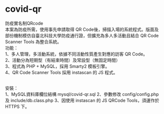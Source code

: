 # covid-qr
防疫實名制QRcode<br>
本案為防疫所需，使用事先申請取得 QR Code後，掃描入場的系統程式。版面及部份機制模仿自臺北科技大學防疫通行證，但擴充為多人多活動且結合 QR Code Scanner Tools 為整合系統。<br>
功能：<br>
1、多人管理，多活動系統，依據不同活動性質產生對應的訪客 QR Code。<br>
2、活動分為短期型（有結束時間）及常設型（無固定時間）<br>
3、程式為 PHP + MySQL，採用 Smarty2 模板引擎。<br>
4、QR Code Scanner Tools 採用 instascan 的 JS 程式。<br><br>

安裝：<br>
1、MySQL資料庫欄位結構 mysql/covid-qr.sql
2、參數修改 config/config.php 及 include/db.class.php
3、因使用 instascan 的 JS QRCode Tools，須運作於 HTTPS 下。

